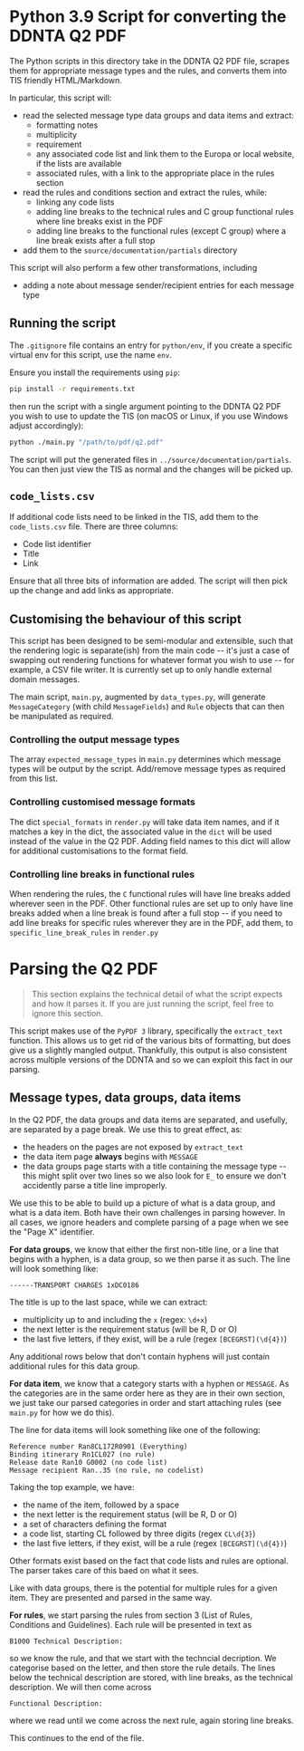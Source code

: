 # Python 3.9 Script for converting the DDNTA Q2 PDF

The Python scripts in this directory take in the DDNTA Q2 PDF file, scrapes them for appropriate message types and the rules, and converts them into TIS friendly HTML/Markdown.

In particular, this script will:

* read the selected message type data groups and data items and extract:
  * formatting notes
  * multiplicity
  * requirement
  * any associated code list and link them to the Europa or local website, if the lists are available
  * associated rules, with a link to the appropriate place in the rules section
* read the rules and conditions section and extract the rules, while:
  * linking any code lists
  * adding line breaks to the technical rules and C group functional rules where line breaks exist in the PDF
  * adding line breaks to the functional rules (except C group) where a line break exists after a full stop
* add them to the `source/documentation/partials` directory

This script will also perform a few other transformations, including

* adding a note about message sender/recipient entries for each message type

## Running the script

The `.gitignore` file contains an entry for `python/env`, if you create a specific virtual env for this script, use the name `env`.

Ensure you install the requirements using `pip`:

```bash
pip install -r requirements.txt
```

then run the script with a single argument pointing to the DDNTA Q2 PDF you wish to use to update the TIS (on macOS or Linux, if you use Windows adjust accordingly):

```bash
python ./main.py "/path/to/pdf/q2.pdf"
```

The script will put the generated files in `../source/documentation/partials`. You can then just view the TIS as normal and the changes will be picked up.

## `code_lists.csv`

If additional code lists need to be linked in the TIS, add them to the `code_lists.csv` file. There are three columns:

* Code list identifier
* Title
* Link

Ensure that all three bits of information are added. The script will then pick up the change and add links as appropriate.

## Customising the behaviour of this script

This script has been designed to be semi-modular and extensible, such that the rendering logic is separate(ish) from the main code -- it's just a case of swapping out rendering functions for whatever format you wish to use -- for example, a CSV file writer. It is currently set up to only handle external domain messages.

The main script, `main.py`, augmented by `data_types.py`, will generate `MessageCategory` (with child `MessageFields`) and `Rule` objects that can then be manipulated as required.

### Controlling the output message types

The array `expected_message_types` in `main.py` determines which message types will be output by the script. Add/remove message types as required from this list.

### Controlling customised message formats

The dict `special_formats` in `render.py` will take data item names, and if it matches a key in the dict, the associated value in the `dict` will be used instead of the value in the Q2 PDF. Adding field names to this dict will allow for additional customisations to the format field.

### Controlling line breaks in functional rules

When rendering the rules, the `C` functional rules will have line breaks added wherever seen in the PDF. Other functional rules are set up to only have line breaks added when a line break is found after a full stop -- if you need to add line breaks for specific rules wherever they are in the PDF, add them, to `specific_line_break_rules` in `render.py`

# Parsing the Q2 PDF

> This section explains the technical detail of what the script expects and how it parses it. If you are just running the script, feel free to ignore this section.

This script makes use of the `PyPDF 3` library, specifically the `extract_text` function. This allows us to get rid of the various bits of formatting, but does give us a slightly mangled output. Thankfully, this output is also consistent across multiple versions of the DDNTA and so we can exploit this fact in our parsing.

## Message types, data groups, data items

In the Q2 PDF, the data groups and data items are separated, and usefully, are separated by a page break. We use this to great effect, as:

* the headers on the pages are not exposed by `extract_text`
* the data item page **always** begins with `MESSAGE`
* the data groups page starts with a title containing the message type -- this might split over two lines so we also look for `E_` to ensure we don't accidently parse a title line improperly.

We use this to be able to build up a picture of what is a data group, and what is a data item. Both have their own challenges in parsing however. In all cases, we ignore headers and complete parsing of a page when we see the "Page X" identifier.

**For data groups**, we know that either the first non-title line, or a line that begins with a hyphen, is a data group, so we then parse it as such. The line will look something like:

```
------TRANSPORT CHARGES 1xDC0186
```

The title is up to the last space, while we can extract:

* multiplicity up to and including the `x` (regex: `\d+x`)
* the next letter is the requirement status (will be R, D or O)
* the last five letters, if they exist, will be a rule (regex `[BCEGRST](\d{4})`)

Any additional rows below that don't contain hyphens will just contain additional rules for this data group.

**For data item**, we know that a category starts with a hyphen or `MESSAGE`. As the categories are in the same order here as they are in their own section, we just take our parsed categories in order and start attaching rules (see `main.py` for how we do this).

The line for data items will look something like one of the following:

```
Reference number Ran8CL172R0901 (Everything)
Binding itinerary Rn1CL027 (no rule)
Release date Ran10 G0002 (no code list)
Message recipient Ran..35 (no rule, no codelist)
```

Taking the top example, we have:

* the name of the item, followed by a space
* the next letter is the requirement status (will be R, D or O)
* a set of characters defining the format
* a code list, starting CL followed by three digits (regex `CL\d{3}`)
* the last five letters, if they exist, will be a rule (regex `[BCEGRST](\d{4})`)

Other formats exist based on the fact that code lists and rules are optional. The parser takes care of this baed on what it sees.

Like with data groups, there is the potential for multiple rules for a given item. They are presented and parsed in the same way.

**For rules**, we start parsing the rules from section 3 (List of Rules, Conditions and Guidelines). Each rule will be presented in text as 

```
B1000 Technical Description:
```

so we know the rule, and that we start with the techncial decription. We categorise based on the letter, and then store the rule details. The lines below the technical description are stored, with line breaks, as the technical description. We will then come across

```
Functional Description:
```

where we read until we come across the next rule, again storing line breaks.

This continues to the end of the file.